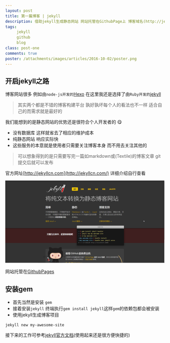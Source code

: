 ```yaml
---
layout: post
title: 第一篇博客 | jekyll
description: 借助jekyll生成静态网站 网站托管在GithubPage上 博客域名(http://jellybook.me)
tags:
     jekyll
     github
     blog
class: post-one
comments: true
poster: /attachments/images/articles/2016-10-02/poster.png
---
```


## 开启jekyll之路
博客网站很多 例如由`node-js开发的`[Hexo](https://hexo.io/) 在这里我还是选择了由`Ruby开发的`[jekyll](http://jekyllcn.com/) 

> 其实两个都是不错的博客构建平台 孰好孰坏每个人的看法也不一样 适合自己的而需求就是最好的

我们能想到的是静态网站的优势还是很符合个人开发者的 :yum:
- 没有数据库 这样就省去了相应的维护成本
- 纯静态网站 响应实际快
- 这些服务的本意就是使用者只需要关注博客本身 而不用去关注其他的


> 可以想象得到的是只需要写完一篇如markdown或(Textile)的博客文章 git提交后就可以发布

官方网址[http://jekyllcn.com](http://jekyllcn.com/) 详细介绍自行查看

![jekyll](/attachments/images/articles/2016-10-02/start.png)

网站托管在[GithubPages](https://pages.github.com/)

## 安装gem
- 首先当然是安装 `gem` 
- 接着安装`jekyll` 终端执行`gem install jekyll`这样`gem`的依赖包都会被安装
- 使用jekyll生成博客项目
```
jekyll new my-awesome-site
```

接下来的工作可参考[jekyll官方文档](http://jekyllcn.com/docs/home/    )(使用起来还是很方便快捷的)
